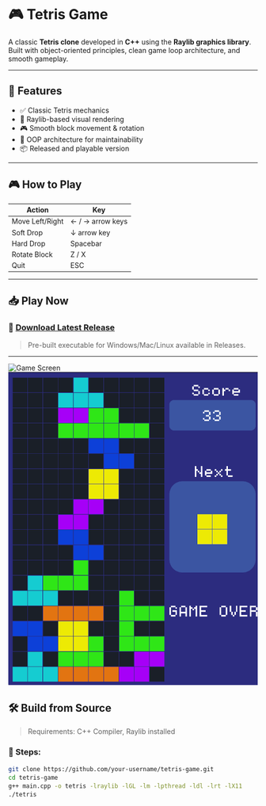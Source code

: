 # 🎮 Tetris Game

A classic **Tetris clone** developed in **C++** using the **Raylib graphics library**. Built with object-oriented principles, clean game loop architecture, and smooth gameplay.

---

## 🚀 Features

- ✅ Classic Tetris mechanics  
- 🎨 Raylib-based visual rendering  
- 🎮 Smooth block movement & rotation  
- 🧠 OOP architecture for maintainability  
- 📦 Released and playable version

---

## 🎮 How to Play

| Action           | Key               |
|------------------|-------------------|
| Move Left/Right  | ← / → arrow keys  |
| Soft Drop        | ↓ arrow key       |
| Hard Drop        | Spacebar          |
| Rotate Block     | Z / X             |
| Quit             | ESC               |

---

## 📥 Play Now

### 🔗 [Download Latest Release](https://github.com/harshitrajora/Tetris-Game/releases)

> Pre-built executable for Windows/Mac/Linux available in Releases.

---

![Game Screen](Gameplay.png)
![Game Over](assets/Gameover.png)


## 🛠️ Build from Source

> Requirements: C++ Compiler, Raylib installed

### 🔧 Steps:
```bash
git clone https://github.com/your-username/tetris-game.git
cd tetris-game
g++ main.cpp -o tetris -lraylib -lGL -lm -lpthread -ldl -lrt -lX11
./tetris
